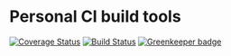 # Personal CI build tools

[![Coverage Status](https://coveralls.io/repos/github/Alorel/personal-build-tools/badge.svg?branch=4.7.3)](https://coveralls.io/github/Alorel/personal-build-tools?branch=4.7.3)
[![Build Status](https://travis-ci.com/Alorel/personal-build-tools.svg?branch=4.7.3)](https://travis-ci.com/Alorel/personal-build-tools)
[![Greenkeeper badge](https://badges.greenkeeper.io/Alorel/ngx-decorators.svg)](https://greenkeeper.io/)
